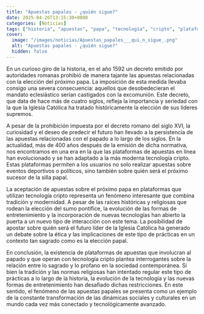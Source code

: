 ```yaml
---
title: "Apuestas papales - ¿quién sigue?"
date: 2025-04-26T13:15:30+0000
categories: [Noticias]
tags: ["historia", "apuestas", "papa", "tecnología", "cripto", "plataformas", "líderes"]
cover:
  image: "/images/noticias/Apuestas_papales___qui_n_sigue_.png"
  alt: "Apuestas papales - ¿quién sigue?"
  hidden: false
---
```


En un curioso giro de la historia, en el año 1592 un decreto emitido por autoridades romanas prohibió de manera tajante las apuestas relacionadas con la elección del próximo papa. La imposición de esta medida llevaba consigo una severa consecuencia: aquellos que desobedecieran el mandato eclesiástico serían castigados con la excomunión. Este decreto, que data de hace más de cuatro siglos, refleja la importancia y seriedad con la que la Iglesia Católica ha tratado históricamente la elección de sus líderes supremos.

A pesar de la prohibición impuesta por el decreto romano del siglo XVI, la curiosidad y el deseo de predecir el futuro han llevado a la persistencia de las apuestas relacionadas con el papado a lo largo de los siglos. En la actualidad, más de 400 años después de la emisión de dicha normativa, nos encontramos en una era en la que las plataformas de apuestas en línea han evolucionado y se han adaptado a la más moderna tecnología cripto. Estas plataformas permiten a los usuarios no solo realizar apuestas sobre eventos deportivos o políticos, sino también sobre quién será el próximo sucesor de la silla papal.

La aceptación de apuestas sobre el próximo papa en plataformas que utilizan tecnología cripto representa un fenómeno interesante que combina tradición y modernidad. A pesar de las raíces históricas y religiosas que rodean la elección del sumo pontífice, la evolución de las formas de entretenimiento y la incorporación de nuevas tecnologías han abierto la puerta a un nuevo tipo de interacción con este tema. La posibilidad de apostar sobre quién será el futuro líder de la Iglesia Católica ha generado un debate sobre la ética y las implicaciones de este tipo de prácticas en un contexto tan sagrado como es la elección papal.

En conclusión, la existencia de plataformas de apuestas que involucran al papado y que operan con tecnología cripto plantea interrogantes sobre la relación entre lo sagrado y lo profano en la sociedad contemporánea. Si bien la tradición y las normas religiosas han intentado regular este tipo de prácticas a lo largo de la historia, la evolución de la tecnología y las nuevas formas de entretenimiento han desafiado dichas restricciones. En este sentido, el fenómeno de las apuestas papales se presenta como un ejemplo de la constante transformación de las dinámicas sociales y culturales en un mundo cada vez más conectado y tecnológicamente avanzado.

